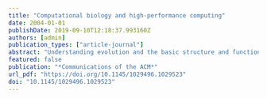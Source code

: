 ```yaml
---
title: "Computational biology and high-performance computing"
date: 2004-01-01
publishDate: 2019-09-10T12:18:37.993160Z
authors: [admin]
publication_types: ["article-journal"]
abstract: "Understanding evolution and the basic structure and function of proteins are two grand challenge problems in biology that can be solved only through the use of high-performance computing."
featured: false
publication: "*Communications of the ACM*"
url_pdf: "https://doi.org/10.1145/1029496.1029523"
doi: "10.1145/1029496.1029523"
---
```



